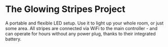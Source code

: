 # The Glowing Stripes Project

A portable and flexible LED setup. Use it to light up your whole room, or just some area. All stripes are connected via WiFi to the main controller - and can operate for hours without any power plug, thanks to their integrated battery.